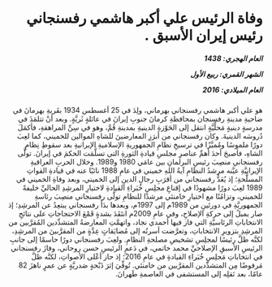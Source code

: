 <h1 dir="rtl">وفاة الرئيس علي أكبر هاشمي رفسنجاني رئيس إيران الأسبق  .</h1>

<h5 dir="rtl">العام الهجري:  1438

الشهر القمري: ربيع الأول

العام الميلادي: 2016</h5>

<p dir="rtl">هو علي أكبر هاشمي رفسنجاني بهرماني، ولِدَ في 25 أغسطس 1934 بقَريةِ بهرمانَ في ضاحيةِ مدينةِ رفسنجان بمحافظةِ كرمانَ جنوبِ إيرانَ في عائلةٍ ثَريَّةٍ. وبعد أنْ تتلمَذَ في مدرسةٍ دينيةٍ مَحلِّيَّةٍ انتقل إلى الحَوْزةِ الدينيةِ بمدينةِ قُمَّ، وهو في سِنِّ المراهقةِ، فأكمَلَ دُروسَه الدينيةَ. وكان رفسنجاني من أبرَزِ المعارضينَ للشاهِ الموالين للخميني، كما لعِبَ دورًا ملموسًا ومُميَّزًا في ترسيخِ نظامِ الجمهوريةِ الإسلاميةِ الإيرانيةِ بعد سقوطِ نِظامِ الشاهِ، فأصبحَ أحدَ أهمِّ عناصرِ مجلسِ قيادةِ الثورةِ التي تسلَّمَت الحكمَ في إيرانَ. تولَّى رفسنجاني منصِبَ رئيسِ البرلمانِ بين عامَي 1980 و1989. وخلال الحربِ العراقيةِ الإيرانيَّةِ عيَّنه مرشدُ النظامِ آيةُ اللهِ خميني في عامِ 1988 نائبًا عنه في قيادةِ القواتِ المسلَّحةِ؛ إذ يُعَدُّ رفسنجاني من أقرَبِ رجالِ الدينِ إلى الخميني، وبعد وفاةِ الخميني في 1989 لعِبَ دورًا مشهودًا في إقناعِ مجلِسِ خُبَراءِ القيادةِ لاختيارِ المرشِدِ الحاليِّ خليفةً للخميني، وتزامُنًا مع اختيارِ خامنئي مرشدًا للنظامِ تولَّى رفسنجاني منصِبَ رئاسةِ الجمهوريَّةِ في دورتَينِ من 1989م إلى 1997م، وبعدها بدَأَ رفسنجاني يبتعِدُ عن المرشِدِ؛ إذ صار يميلُ إلى حركةِ الإصلاحِ، وفي عامِ 2009م انتَقَدَ بشدةٍ قَمْعَ الاحتجاجاتِ على نتائجِ الانتخاباتِ الرئاسيَّةِ التي فاز فيها أحمدي نجاد، واتهمَّتِ المعارضةُ المتشدِّدين المُقرَّبين من المرشِدِ بتزويرِ الانتخاباتِ، وتعرَّضت أسرتُه إلى مُضايَقاتٍ عِدَّةٍ من المقرَّبينَ من المرشِدِ، لكنَّه ظلَّ رئيسًا لمجلِسِ تشخيصِ مصلحةِ النظامِ. ولعِبَ رفسنجاني دورًا حاسمًا إلى جانبِ الرئيسِ الأسبقِ الإصلاحيِّ محمد خاتمي، في دَعمِ الرئيسِ حسن روحاني، وفازَ رفسنجاني في انتخاباتِ مَجلِسِ خُبَراءِ القيادةِ في عامِ 2016؛ إذ حاز أعْلى الأصواتِ، لكنَّه ظلَّ مَرفوضًا مِن المتشدِّدين المقرَّبين من خامنئي. تُوفِّيَ إثرَ ذَبْحةٍ صَدريَّةٍ عن عمرٍ ناهزَ 82 عامًا، بعد نَقلِه إلى المستشفى في العاصمةِ طَهرانَ.</p></br>

